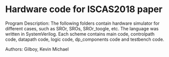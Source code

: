 # Hardware code for ISCAS2018 paper

Program Description: The following folders contain hardware simulator for different cases, such as SROr, SROs, SROr_toogle, etc. The language was written in SystemVerilog. Each scheme contains main code, controlpath code, datapath code, logic code, dp_components code and testbench code. 

Authors: Gilboy, Kevin Michael